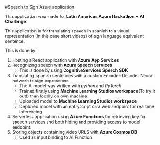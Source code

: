 #Speech to Sign Azure application

This application was made for **Latin American Azure Hackathon + AI Challenge**.

This application is for translating speech in spanish to a visual representation (in this case short videos) of sign language equivalent sentence.

This is done by:

1. Hosting a React application with **Azure App Services**
2. Recognizing speech with **Azure Speech Services**
    - This is done by using **CognitiveServices Speech SDK**
3. Translating spanish sentences with a custom Encoder-Decoder Neural network to sign expressions
    - The AI model was written with *python* and *PyTorch*
    - Trained firstly using **Machine Learning Studios workspace**(To try it out!) then locally on own machine
    - Uploaded model to **Machine Learning Studios workspace**
    - Deployed model with an entryscript on a web endpoint for real time inferencing
4. Serverless application using **Azure Functions** for retrieving key for speech services and both hiding and providing access to model endpoint.
5. Storing objects containing video URLS with **Azure Cosmos DB**
    - Used as input binding to AI Function

